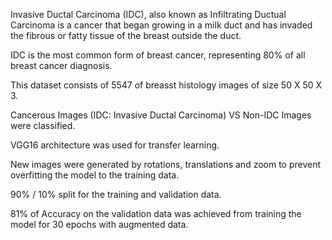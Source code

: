 Invasive Ductal Carcinoma (IDC), also known as Infiltrating Ductual Carcinoma is a cancer that began growing in a milk duct and has invaded the fibrous or fatty tissue of the breast outside the duct.

IDC is the most common form of breast cancer, representing 80% of all breast cancer diagnosis.

This dataset consists of 5547 of breasst histology images of size 50 X 50 X 3.

Cancerous Images (IDC: Invasive Ductal Carcinoma) VS Non-IDC Images were classified.

VGG16 architecture was used for transfer learning. 

New images were generated by rotations, translations and zoom to prevent overfitting the model to the training data.

90% / 10% split for the training and validation data. 

81% of Accuracy on the validation data was achieved from training the model for 30 epochs with augmented data.
